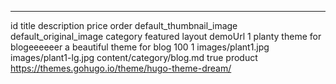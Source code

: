 
---
id	title	description	price	order	default_thumbnail_image	default_original_image	category	featured	layout	demoUrl
1
planty theme for blogeeeeeer
a beautiful theme for blog
100
1
images/plant1.jpg
images/plant1-lg.jpg
content/category/blog.md
true
product
https://themes.gohugo.io/theme/hugo-theme-dream/